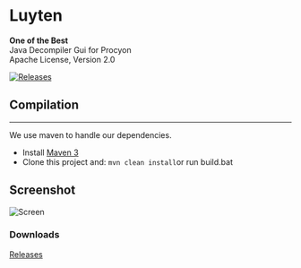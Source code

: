 Luyten
======
**One of the Best**  
Java Decompiler Gui for Procyon  
Apache License, Version 2.0

[![Releases](https://img.shields.io/github/downloads/deathmarine/luyten/total.svg)](https://github.com/delayboy/Luyten-Releases/tree/master)
## Compilation
*****

We use maven to handle our dependencies.

* Install [Maven 3](https://maven.apache.org/download.html)
* Clone this project and: `mvn clean install`or run build.bat

## Screenshot
![Screen](https://i.imgur.com/phc59W6.png)

### Downloads
[Releases](https://github.com/delayboy/Luyten-Releases/tree/master)  
